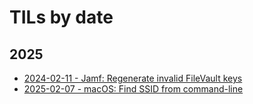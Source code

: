 # TILs by date

## 2025
* [2024-02-11 - Jamf: Regenerate invalid FileVault keys](jamf/regenerate-invalid-filevault-keys.md)
* [2025-02-07 - macOS: Find SSID from command-line](macos/find-ssid-from-command-line.md)
